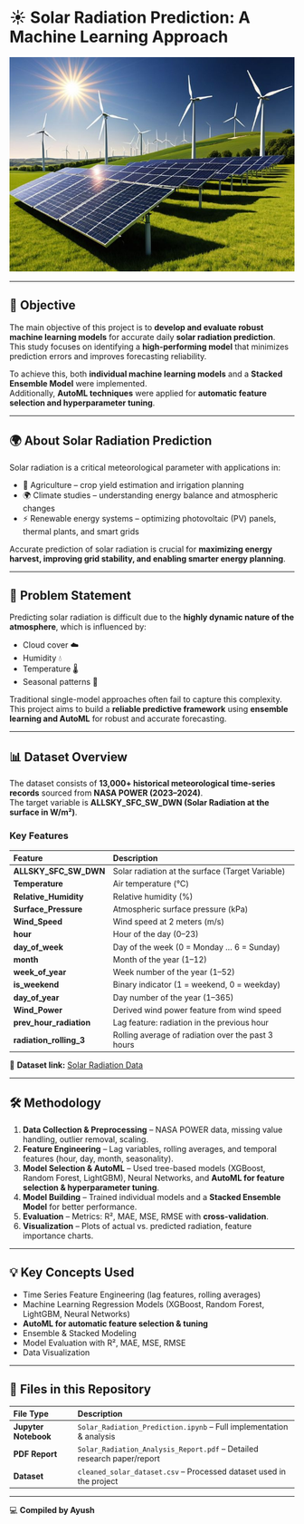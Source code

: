 # ☀️ Solar Radiation Prediction: A Machine Learning Approach  

<p align="center">
  <img src="Solar%20Radiation%20Prediction.jpeg" alt="Solar Radiation Prediction" width="600"/>
</p>

---
## 🎯 Objective  
The main objective of this project is to **develop and evaluate robust machine learning models** for accurate daily **solar radiation prediction**.  
This study focuses on identifying a **high-performing model** that minimizes prediction errors and improves forecasting reliability.  

To achieve this, both **individual machine learning models** and a **Stacked Ensemble Model** were implemented.  
Additionally, **AutoML techniques** were applied for **automatic feature selection and hyperparameter tuning**.  

---

## 🌍 About Solar Radiation Prediction  
Solar radiation is a critical meteorological parameter with applications in:  

- 🌱 Agriculture – crop yield estimation and irrigation planning  
- 🌍 Climate studies – understanding energy balance and atmospheric changes  
- ⚡ Renewable energy systems – optimizing photovoltaic (PV) panels, thermal plants, and smart grids  

Accurate prediction of solar radiation is crucial for **maximizing energy harvest, improving grid stability, and enabling smarter energy planning**.  

---

## 📝 Problem Statement  
Predicting solar radiation is difficult due to the **highly dynamic nature of the atmosphere**, which is influenced by:  

- Cloud cover ☁️  
- Humidity 💧  
- Temperature 🌡️  
- Seasonal patterns 📅  

Traditional single-model approaches often fail to capture this complexity.  
This project aims to build a **reliable predictive framework** using **ensemble learning and AutoML** for robust and accurate forecasting.  

---

## 📊 Dataset Overview  
The dataset consists of **13,000+ historical meteorological time-series records** sourced from **NASA POWER (2023–2024)**.  
The target variable is **ALLSKY_SFC_SW_DWN (Solar Radiation at the surface in W/m²)**.  

### Key Features  

| Feature | Description |  
| :--- | :--- |  
| **ALLSKY_SFC_SW_DWN** | Solar radiation at the surface (Target Variable) |  
| **Temperature** | Air temperature (°C) |  
| **Relative_Humidity** | Relative humidity (%) |  
| **Surface_Pressure** | Atmospheric surface pressure (kPa) |  
| **Wind_Speed** | Wind speed at 2 meters (m/s) |  
| **hour** | Hour of the day (0–23) |  
| **day_of_week** | Day of the week (0 = Monday … 6 = Sunday) |  
| **month** | Month of the year (1–12) |  
| **week_of_year** | Week number of the year (1–52) |  
| **is_weekend** | Binary indicator (1 = weekend, 0 = weekday) |  
| **day_of_year** | Day number of the year (1–365) |  
| **Wind_Power** | Derived wind power feature from wind speed |  
| **prev_hour_radiation** | Lag feature: radiation in the previous hour |  
| **radiation_rolling_3** | Rolling average of radiation over the past 3 hours |  

📂 **Dataset link:** [Solar Radiation Data](https://github.com/ayushbhole/Solar-Raidation-Prediction-Using-Machine-Learning/blob/main/cleaned_solar_dataset.csv)  

---

## 🛠️ Methodology  
1. **Data Collection & Preprocessing** – NASA POWER data, missing value handling, outlier removal, scaling.  
2. **Feature Engineering** – Lag variables, rolling averages, and temporal features (hour, day, month, seasonality).  
3. **Model Selection & AutoML** – Used tree-based models (XGBoost, Random Forest, LightGBM), Neural Networks, and **AutoML for feature selection & hyperparameter tuning**.  
4. **Model Building** – Trained individual models and a **Stacked Ensemble Model** for better performance.  
5. **Evaluation** – Metrics: R², MAE, MSE, RMSE with **cross-validation**.  
6. **Visualization** – Plots of actual vs. predicted radiation, feature importance charts.  

---

## 💡 Key Concepts Used  
- Time Series Feature Engineering (lag features, rolling averages)  
- Machine Learning Regression Models (XGBoost, Random Forest, LightGBM, Neural Networks)  
- **AutoML for automatic feature selection & tuning**  
- Ensemble & Stacked Modeling  
- Model Evaluation with R², MAE, MSE, RMSE  
- Data Visualization  

---

## 📂 Files in this Repository  

| File Type | Description |  
| :--- | :--- |  
| **Jupyter Notebook** | `Solar_Radiation_Prediction.ipynb` – Full implementation & analysis |  
| **PDF Report** | `Solar_Radiation_Analysis_Report.pdf` – Detailed research paper/report |  
| **Dataset** | `cleaned_solar_dataset.csv` – Processed dataset used in the project |  

---

💻 **Compiled by Ayush**  
